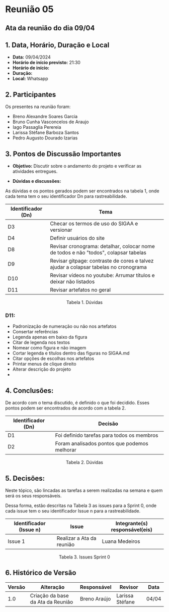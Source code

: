 # Reunião 05

## Ata da reunião do dia 09/04

## 1. Data, Horário, Duração e Local

- **Data:** 09/04/2024
- **Horário de início previsto:** 21:30
- **Horário de início:** 
- **Duração:** 
- **Local:** Whatsapp


## 2. Participantes

Os presentes na reunião foram:

- Breno Alexandre Soares Garcia
- Bruno Cunha Vasconcelos de Araujo
- Iago Passaglia Perereia
- Larissa Stéfane Barboza Santos
- Pedro Augusto Dourado Izarias

## 3. Pontos de Discussão Importantes

- **Objetivo:** Discutir sobre o andamento do projeto e verificar as atividades entregues.

- **Dúvidas e discussões:**

As dúvidas e os pontos gerados podem ser encontrados na tabela 1, onde cada tema tem o seu identificador Dn para rastreabilidade.

| Identificador (Dn) | Tema                                                                                                              |
| ------------------ | ----------------------------------------------------------------------------------------------------------------- |
| D3                 | Checar os termos de uso do SIGAA e versionar                                                                      |
| D4                 | Definir usuários do site                                                                                          |
| D8                 | Revisar cronograma: detalhar, colocar nome de todos e não "todos", colapsar tabelas                               |
| D9                 | Revisar gitpage: contraste de cores e talvez ajudar a colapsar tabelas no cronograma                              |
| D10                | Revisar vídeos no youtube: Arrumar títulos e deixar não listados                                                  |
| D11                | Revisar artefatos no geral                                                                                        |

<p align="center"> Tabela 1. Dúvidas </p>

### **D11:**
* Padronização de numeração ou não nos artefatos
* Consertar referências
* Legenda apenas em baixo da figura
* Citar de legenda nos textos
* Nomear como figura e não imagem
* Cortar legenda e títulos dentro das figuras no SIGAA.md
* Citar opções de escolhas nos artefatos
* Printar menus de clique direito
* Alterar descrição do projeto
* 

## 4. Conclusões: 

De acordo com o tema discutido, é definido o que foi decidido. Esses pontos podem ser encontrados de acordo com a tabela 2.

| Identificador (Dn) | Decisão |
| - | - |
| D1 | Foi definido tarefas para todos os membros  | 
| D2 | Foram analisados pontos que podemos melhorar |

<p align="center"> Tabela 2. Dúvidas </p>

## 5. Decisões:

Neste tópico, são lincadas as tarefas a serem realizadas na semana e quem será os seus responsáveis.

Dessa forma, estão descritas na Tabela 3 as issues para a Sprint 0, onde cada issue tem o seu identificador Issue n para a rastreabilidade.

| Identificador (Issue n) | Issue | Integrante(s) responsável(eis) |
| - | - | - |
| Issue 1 | Realizar a Ata da reunião  | Luana Medeiros | 



<p align="center"> Tabela 3. Issues Sprint 0 </p>

## 6. Histórico de Versão

| Versão | Alteração | Responsável | Revisor | Data |
| - | - | - | - | - |
| 1.0 | Criação da base da Ata da Reunião | Breno Araújo | Larissa Stéfane| 04/04 |
